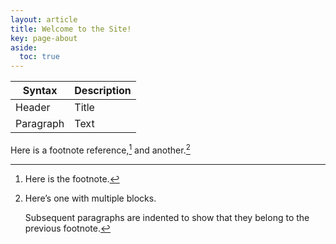 ```yaml
---
layout: article
title: Welcome to the Site!
key: page-about
aside:
  toc: true
---
```


| Syntax      | Description |
| ----------- | ----------- |
| Header      | Title       |
| Paragraph   | Text        |

Here is a footnote reference,[^1] and another.[^longnote]

[^1]: Here is the footnote.

[^longnote]: Here’s one with multiple blocks.

    Subsequent paragraphs are indented to show that they
belong to the previous footnote.
